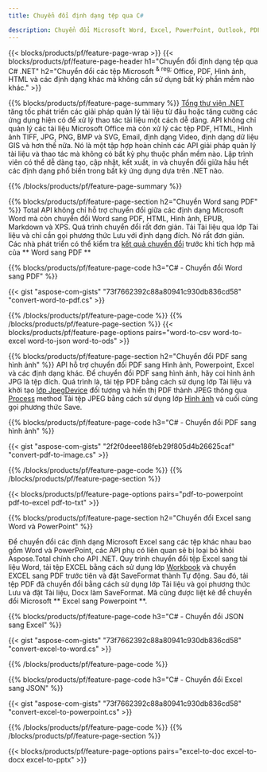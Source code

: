 ```yaml
---
title: Chuyển đổi định dạng tệp qua C# 

description: Chuyển đổi Microsoft Word, Excel, PowerPoint, Outlook, PDF, HTML, Hình ảnh 3D, Sơ đồ, Định dạng Video và nhiều tệp phổ biến khác chỉ với vài dòng mã C#.
---
```


{{< blocks/products/pf/feature-page-wrap >}}
{{< blocks/products/pf/feature-page-header h1="Chuyển đổi định dạng tệp qua C# .NET" h2="Chuyển đổi các tệp Microsoft <sup> & reg; </sup> Office, PDF, Hình ảnh, HTML và các định dạng khác mà không cần sử dụng bất kỳ phần mềm nào khác." >}}

{{% blocks/products/pf/feature-page-summary %}}
[Tổng thư viện .NET](https://products.aspose.com/total/net/) tăng tốc phát triển các giải pháp quản lý tài liệu từ đầu hoặc tăng cường các ứng dụng hiện có để xử lý thao tác tài liệu một cách dễ dàng. API không chỉ quản lý các tài liệu Microsoft Office mà còn xử lý các tệp PDF, HTML, Hình ảnh TIFF, JPG, PNG, BMP và SVG, Email, định dạng Video, định dạng dữ liệu GIS và hơn thế nữa. Nó là một tập hợp hoàn chỉnh các API giải pháp quản lý tài liệu và thao tác mà không có bất kỳ phụ thuộc phần mềm nào. Lập trình viên có thể dễ dàng tạo, cập nhật, kết xuất, in và chuyển đổi giữa hầu hết các định dạng phổ biến trong bất kỳ ứng dụng dựa trên .NET nào.

{{% /blocks/products/pf/feature-page-summary  %}}

{{% blocks/products/pf/feature-page-section  h2="Chuyển Word sang PDF" %}}
Total API không chỉ hỗ trợ chuyển đổi giữa các định dạng Microsoft Word mà còn chuyển đổi Word sang PDF, HTML, Hình ảnh, EPUB, Markdown và XPS. Quá trình chuyển đổi rất đơn giản. Tải Tài liệu qua lớp Tài liệu và chỉ cần gọi phương thức Lưu với định dạng đích. Nó rất đơn giản. Các nhà phát triển có thể kiểm tra [kết quả chuyển đổi](https://products.aspose.com/words/net/conversion/word-to-pdf/) trước khi tích hợp mã của ** Word sang PDF **


{{% blocks/products/pf/feature-page-code h3="C# - Chuyển đổi Word sang PDF" %}}

{{< gist "aspose-com-gists" "73f7662392c88a80941c930db836cd58" "convert-word-to-pdf.cs" >}}

{{% /blocks/products/pf/feature-page-code  %}}
{{% /blocks/products/pf/feature-page-section %}}
{{< blocks/products/pf/feature-page-options pairs="word-to-csv word-to-excel word-to-json word-to-ods" >}}


{{% blocks/products/pf/feature-page-section  h2="Chuyển đổi PDF sang hình ảnh" %}}
API hỗ trợ chuyển đổi PDF sang Hình ảnh, Powerpoint, Excel và các định dạng khác. Để chuyển đổi PDF sang hình ảnh, hãy coi hình ảnh JPG là tệp đích. Quá trình là, tải tệp PDF bằng cách sử dụng lớp Tài liệu và khởi tạo [lớp JpegDevice](https://reference.aspose.com/pdf/net/aspose.pdf.devices/jpegdevice) đối tượng và hiển thị PDF thành JPEG thông qua [Process](https://reference.aspose.com/pdf/net/aspose.pdf.devices.pagedevice/process/methods/1) method
Tải tệp JPEG bằng cách sử dụng lớp [Hình ảnh](https://reference.aspose.com/imaging/net/aspose.imaging/image) và cuối cùng gọi phương thức Save.

{{% blocks/products/pf/feature-page-code h3="C# - Chuyển đổi PDF sang hình ảnh" %}}

{{< gist "aspose-com-gists" "2f2f0deee186feb29f805d4b26625caf" "convert-pdf-to-image.cs" >}}


{{% /blocks/products/pf/feature-page-code  %}}
{{% /blocks/products/pf/feature-page-section %}}

{{< blocks/products/pf/feature-page-options pairs="pdf-to-powerpoint pdf-to-excel pdf-to-txt" >}}

{{% blocks/products/pf/feature-page-section  h2="Chuyển đổi Excel sang Word và PowerPoint" %}}

Để chuyển đổi các định dạng Microsoft Excel sang các tệp khác nhau bao gồm Word và PowerPoint, các API phụ có liên quan sẽ bị loại bỏ khỏi Aspose.Total chính cho API .NET. Quy trình chuyển đổi tệp Excel sang tài liệu Word, tải tệp EXCEL bằng cách sử dụng lớp [Workbook](https://reference.aspose.com/cells/net/aspose.cells/workbook) và chuyển EXCEL sang PDF trước tiên và đặt SaveFormat thành Tự động. Sau đó, tải tệp PDF đã chuyển đổi bằng cách sử dụng lớp Tài liệu và gọi phương thức Lưu và đặt Tài liệu, Docx làm SaveFormat. Mã cũng được liệt kê để chuyển đổi Microsoft ** Excel sang Powerpoint **.

{{% blocks/products/pf/feature-page-code h3="C# - Chuyển đổi JSON sang Excel" %}}

{{< gist "aspose-com-gists" "73f7662392c88a80941c930db836cd58" "convert-excel-to-word.cs" >}}

{{% /blocks/products/pf/feature-page-code %}}

{{% blocks/products/pf/feature-page-code h3="C# - Chuyển đổi Excel sang JSON" %}}

{{< gist "aspose-com-gists" "73f7662392c88a80941c930db836cd58" "convert-excel-to-powerpoint.cs" >}}

{{% /blocks/products/pf/feature-page-code %}}
{{% /blocks/products/pf/feature-page-section %}}

{{< blocks/products/pf/feature-page-options pairs="excel-to-doc excel-to-docx excel-to-pptx" >}}